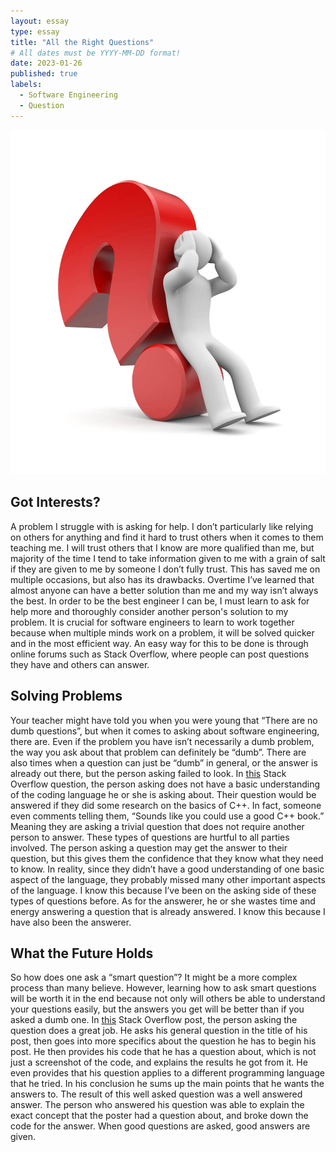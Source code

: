 ```yaml
---
layout: essay
type: essay
title: "All the Right Questions"
# All dates must be YYYY-MM-DD format!
date: 2023-01-26
published: true
labels:
  - Software Engineering
  - Question
---
```


<img width="550px" class="rounded float-start pe-4" src="../img/questionessaypic.jpg">

## Got Interests?

A problem I struggle with is asking for help. I don’t particularly like relying on others for anything and find it hard to trust others when it comes to them teaching me. I will trust others that I know are more qualified than me, but majority of the time I tend to take information given to me with a grain of salt if they are given to me by someone I don’t fully trust. This has saved me on multiple occasions, but also has its drawbacks. Overtime I’ve learned that almost anyone can have a better solution than me and my way isn’t always the best. In order to be the best engineer I can be, I must learn to ask for help more and thoroughly consider another person's solution to my problem.  It is crucial for software engineers to learn to work together because when multiple minds work on a problem, it will be solved quicker and in the most efficient way. An easy way for this to be done is through online forums such as Stack Overflow, where people can post questions they have and others can answer.

## Solving Problems

Your teacher might have told you when you were young that “There are no dumb questions”, but when it comes to asking about software engineering, there are. Even if the problem you have isn’t necessarily a dumb problem, the way you ask about that problem can definitely be “dumb”. There are also times when a question can just be “dumb” in general, or the answer is already out there, but the person asking failed to look. In [this](https://stackoverflow.com/questions/75250859/when-char-return-char-in-c) Stack Overflow question, the person asking does not have a basic understanding of the coding language he or she is asking about. Their question would be answered if they did some research on the basics of C++. In fact, someone even comments telling them, “Sounds like you could use a good C++ book.” Meaning they are asking a trivial question that does not require another person to answer. These types of questions are hurtful to all parties involved. The person asking a question may get the answer to their question, but this gives them the confidence that they know what they need to know. In reality, since they didn’t have a good understanding of one basic aspect of the language, they probably missed many other important aspects of the language. I know this because I’ve been on the asking side of these types of questions before. As for the answerer, he or she wastes time and energy answering a question that is already answered. I know this because I have also been the answerer.

## What the Future Holds

So how does one ask a “smart question”? It might be a more complex process than many believe. However, learning how to ask smart questions will be worth it in the end because not only will others be able to understand your questions easily, but the answers you get will be better than if you asked a dumb one. In [this](https://stackoverflow.com/questions/11227809/why-is-processing-a-sorted-array-faster-than-processing-an-unsorted-array) Stack Overflow post, the person asking the question does a great job. He asks his general question in the title of his post, then goes into more specifics about the question he has to begin his post. He then provides his code that he has a question about, which is not just a screenshot of the code, and explains the results he got from it. He even provides that his question applies to a different programming language that he tried. In his conclusion he sums up the main points that he wants the answers to. The result of this well asked question was a well answered answer. The person who answered his question was able to explain the exact concept that the poster had a question about, and broke down the code for the answer. When good questions are asked, good answers are given.
